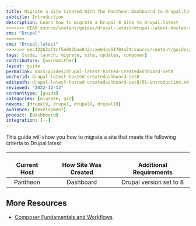 ```yaml
---
title: Migrate a Site Created With the Pantheon Dashboard to Drupal:latest
subtitle: Introduction
description: Learn how to migrate a Drupal 8 Site to Drupal:latest
<<<<<<< HEAD:source/content/guides/drupal-latest/drupal-latest-hosted-createdashboard-set8/01-introduction.md
cms: "Drupal"
=======
cms: "Drupal:latest"
>>>>>>> eec42263af4cf5e002bae842ccae64ea51704a74:source/content/guides/drupal-latest/drupal-latest-hosted-createdashboard-set8/01-introduction.md
tags: [code, launch, migrate, site, updates, composer]
contributors: [wordsmither]
layout: guide
permalink: docs/guides/drupal-latest-hosted-createdashboard-set8
anchorid: drupal-latest-hosted-createdashboard-set8
editpath: drupal-latest-hosted-createdashboard-set8/01-introduction.md
reviewed: "2022-12-13"
contenttype: [guide]
categories: [migrate, git]
newcms: [drupal9, drupal, drupal8, drupal10]
audience: [development]
product: [dashboard]
integration: [--]
---
```


This guide will show you how to migrate a site that meets the following criteria to Drupal:latest

| <i class="fa fa-cloud"></i><br/> Current Host | <i class="fa fa-wrench"></i><br/> How Site Was Created <Popover title="Site Creation" content="What is the method you used to create the site?" /> | <i class="fa fa-exclamation-circle"></i><br/> Additional Requirements <Popover title="Additional Requirements" content="Any other features that must be in place, or that are desired." /> |
|:---------------------------------------------:|:--------------------------------------------------------------------------------------------------------------------------------------------------:|:------------------------------------------------------------------------------------------------------------------------------------------------------------------------------------------:|
|                   Pantheon                    |                                                                     Dashboard                                                                      |                                                                                          Drupal version set to 8                                                                                          |

<Partial file="drupal-latest/see-landing.md" />

<Partial file="drupal-latest/commit-history.md" />

## More Resources

- [Composer Fundamentals and Workflows](/guides/composer)

